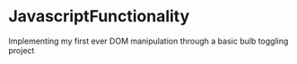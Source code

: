 # JavascriptFunctionality
Implementing my first ever DOM manipulation through a basic bulb toggling project
